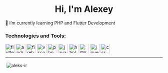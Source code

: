 <h1 align="center">Hi, I'm Alexey</h1>

🔭 I’m currently learning PHP and Flutter Development


<h3 align="left">Technologies and Tools:</h3>
<p style="text-align:left">

<a href="https://flutter.dev/" target="blank"><img align="center" src="https://cdn.iconscout.com/icon/free/png-256/flutter-2038877-1720090.png" alt="flutter" height="30" width="30" /></a>
<a href="https://developer.android.com/" target="blank"><img align="center" src="https://icon-library.com/images/android-icon-svg/android-icon-svg-23.jpg" alt="androidstudio" height="30" width="30" /></a>
<a href="https://firebase.google.com/" target="blank"><img align="center" src="https://icon-library.com/images/65813-google-computer-icons-github-firebase-angularjs-messaging.png" alt="firebase" height="30" width="30" /></a>
<a href="https://code.visualstudio.com/" target="blank"><img align="center" src="https://icon-library.com/images/visual-studio-icon-png/visual-studio-icon-png-29.jpg" alt="vscode" height="30" width="30" /></a>
<a href="https://www.php.net/" target="blank"><img align="center" src="https://icon-library.com/images/php-icon-png/php-icon-png-7.jpg" alt="php" height="30" width="30" /></a>
<a href="https://www.javascript.com/" target="blank"><img align="center" src="https://icon-library.com/images/javascript-icon-png/javascript-icon-png-7.jpg" alt="javascript" height="30" width="30" /></a>
<a href="https://www.w3schools.com/html/" target="blank"><img align="center" src="https://icons.iconarchive.com/icons/cornmanthe3rd/plex/256/Other-html-5-icon.png" alt="html5" height="30" width="30" /></a>
<a href="https://www.mysql.com/" target="blank"><img align="center" src="https://icon-library.com/images/mysql-icon/mysql-icon-3.jpg" alt="mysql" height="30" width="30" /></a>
<a href="https://jquery.com/" target="blank"><img align="center" src="https://icon-library.com/images/jquery-icon/jquery-icon-4.jpg" alt="jquery" height="30" width="30" /></a>
<a href="https://www.w3schools.com/css/" target="blank"><img align="center" src="https://cdn.iconscout.com/icon/free/png-256/css-131-722685.png" alt="css" height="30" width="30" /></a>  



</p>
<hr></hr>

 
 <p>&nbsp;<img align="center" src="https://github-readme-stats.vercel.app/api/top-langs?username=aleks-ir&show_icons=true&bg_color=50,e96205,904e99&title_color=fff&text_color=fff&icon_color=f2f2f2&locale=en&layout=compact&count-private=true" alt="aleks-ir" /></p>




<!--
**Aleks-ir/Aleks-ir** is a ✨ _special_ ✨ repository because its `README.md` (this file) appears on your GitHub profile.

Here are some ideas to get you started:

- 🔭 I’m currently working on ...
- 🌱 I’m currently learning ...
- 👯 I’m looking to collaborate on ...
- 🤔 I’m looking for help with ...
- 💬 Ask me about ...
- 📫 How to reach me: ...
- 😄 Pronouns: ...
- ⚡ Fun fact: ...
-->
